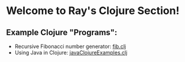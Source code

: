 # Welcome to Ray's Clojure Section!

## Example Clojure "Programs":
  - Recursive Fibonacci number generator: <a href="https://github.com/sonofmath/ExploringLisp/blob/master/RAY/Clojure/Recursive%20Fibonacci/fib.clj" target="_blank">fib.clj</a>
  - Using Java in Clojure: <a href="https://github.com/sonofmath/ExploringLisp/blob/master/RAY/Clojure/Java%20Examples/javaClojureExamples.clj" target="_blank">javaClojureExamples.clj</a>
